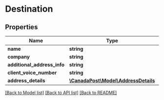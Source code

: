 # Destination

## Properties
Name | Type | Description | Notes
------------ | ------------- | ------------- | -------------
**name** | **string** |  | [optional] 
**company** | **string** |  | [optional] 
**additional_address_info** | **string** |  | [optional] 
**client_voice_number** | **string** |  | [optional] 
**address_details** | [**\CanadaPost\Model\AddressDetails**](AddressDetails.md) |  | [optional] 

[[Back to Model list]](../README.md#documentation-for-models) [[Back to API list]](../README.md#documentation-for-api-endpoints) [[Back to README]](../README.md)


